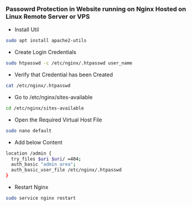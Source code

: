 ### Passowrd Protection in Website running on Nginx Hosted on Linux Remote Server or VPS

- Install Util
```sh
sudo apt install apache2-utils
```
- Create Login Credentials
```sh
sudo htpasswd -c /etc/nginx/.htpasswd user_name
```
- Verify that Credential has been Created
```sh
cat /etc/nginx/.htpasswd
```
- Go to /etc/nginx/sites-available
```sh
cd /etc/nginx/sites-available
```
- Open the Required Virtual Host File
```sh
sudo nano default
```
- Add below Content
```sh
location /admin {
  try_files $uri $uri/ =404;
  auth_basic "admin area";
  auth_basic_user_file /etc/nginx/.htpasswd
}
```
- Restart Nginx
```sh
sudo service nginx restart
```
